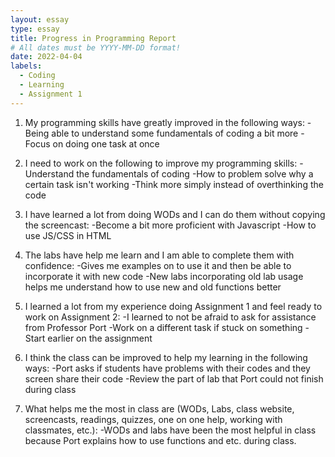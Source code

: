 ```yaml
---
layout: essay
type: essay
title: Progress in Programming Report
# All dates must be YYYY-MM-DD format!
date: 2022-04-04
labels:
  - Coding
  - Learning
  - Assignment 1
---
```


1. My programming skills have greatly improved in the following ways:
-Being able to understand some fundamentals of coding a bit more
-Focus on doing one task at once

2. I need to work on the following to improve my programming skills:
-Understand the fundamentals of coding
-How to problem solve why a certain task isn't working
-Think more simply instead of overthinking the code

3. I have learned a lot from doing WODs and I can do them without copying the screencast:
-Become a bit more proficient with Javascript
-How to use JS/CSS in HTML

4. The labs have help me learn and I am able to complete them with confidence:
-Gives me examples on to use it and then be able to incorporate it with new code
-New labs incorporating old lab usage helps me understand how to use new and old functions better

5. I learned a lot from my experience doing Assignment 1 and feel ready to work on Assignment 2:
-I learned to not be afraid to ask for assistance from Professor Port
-Work on a different task if stuck on something
-Start earlier on the assignment

6. I think the class can be improved to help my learning in the following ways:
-Port asks if students have problems with their codes and they screen share their code
-Review the part of lab that Port could not finish during class

7. What helps me the most in class are (WODs, Labs, class website, screencasts, readings, quizzes, one on one help, working with classmates, etc.):
-WODs and labs have been the most helpful in class because Port explains how to use functions and etc. during class.